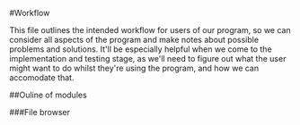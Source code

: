 #Workflow

This file outlines the intended workflow for users of our program, so we can consider all aspects of the program and make notes about possible problems and solutions. It'll be especially helpful when we come to the implementation and testing stage, as we'll need to figure out what the user might want to do whilst they're using the program, and how we can accomodate that. 

##Ouline of modules

###File browser
